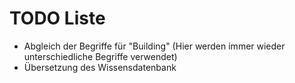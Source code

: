 # TODO Liste

- Abgleich der Begriffe für "Building" (Hier werden immer wieder unterschiedliche Begriffe verwendet)
- Übersetzung des Wissensdatenbank